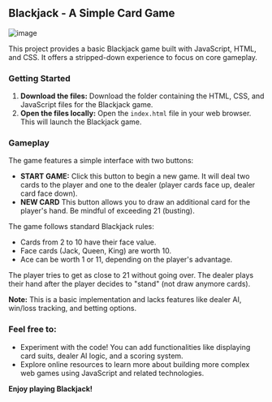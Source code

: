 ## Blackjack - A Simple Card Game

![image](https://github.com/user-attachments/assets/ad2556e5-dceb-48c1-bec7-4f082df78ae1)

This project provides a basic Blackjack game built with JavaScript, HTML, and CSS. It offers a stripped-down experience to focus on core gameplay.

### Getting Started

1. **Download the files:** Download the folder containing the HTML, CSS, and JavaScript files for the Blackjack game.
2. **Open the files locally:** Open the `index.html` file in your web browser. This will launch the Blackjack game.

### Gameplay

The game features a simple interface with two buttons:

* **START GAME:** Click this button to begin a new game. It will deal two cards to the player and one to the dealer (player cards face up, dealer card face down).
* **NEW CARD** This button allows you to draw an additional card for the player's hand. Be mindful of exceeding 21 (busting).

The game follows standard Blackjack rules:

* Cards from 2 to 10 have their face value.
* Face cards (Jack, Queen, King) are worth 10.
* Ace can be worth 1 or 11, depending on the player's advantage.

The player tries to get as close to 21 without going over. The dealer plays their hand after the player decides to "stand" (not draw anymore cards).

**Note:** This is a basic implementation and lacks features like dealer AI, win/loss tracking, and betting options.


### Feel free to:

* Experiment with the code! You can add functionalities like displaying card suits, dealer AI logic, and a scoring system.
* Explore online resources to learn more about building more complex web games using JavaScript and related technologies.

**Enjoy playing Blackjack!**
